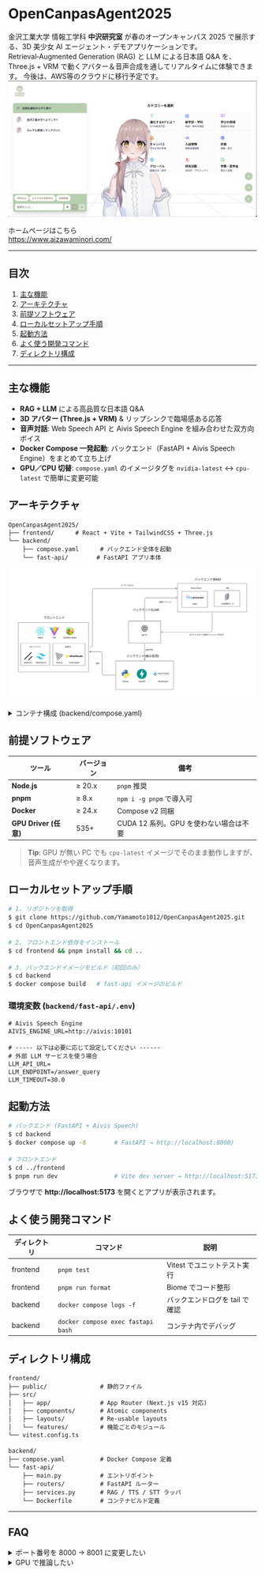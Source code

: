# OpenCanpasAgent2025

金沢工業大学 情報工学科 **中沢研究室** が春のオープンキャンパス 2025 で展示する、3D 美少女 AI エージェント・デモアプリケーションです。Retrieval‑Augmented Generation (RAG) と LLM による日本語 Q&A を、Three.js + VRM で動くアバター＆音声合成を通してリアルタイムに体験できます。
今後は、AWS等のクラウドに移行予定です。
![app](docs/appimage.png)

ホームページはこちら  
https://www.aizawaminori.com/

---

## 目次
1. [主な機能](#主な機能)  
2. [アーキテクチャ](#アーキテクチャ)  
3. [前提ソフトウェア](#前提ソフトウェア)  
4. [ローカルセットアップ手順](#ローカルセットアップ手順)  
5. [起動方法](#起動方法)  
6. [よく使う開発コマンド](#よく使う開発コマンド)  
7. [ディレクトリ構成](#ディレクトリ構成)

---

## 主な機能
- **RAG + LLM** による高品質な日本語 Q&A
- **3D アバター (Three.js + VRM)** & リップシンクで臨場感ある応答
- **音声対話**: Web Speech API と Aivis Speech Engine を組み合わせた双方向ボイス
- **Docker Compose 一発起動**: バックエンド（FastAPI + Aivis Speech Engine）をまとめて立ち上げ
- **GPU／CPU 切替**: `compose.yaml` のイメージタグを `nvidia-latest` ↔︎ `cpu-latest` で簡単に変更可能

## アーキテクチャ
```text
OpenCanpasAgent2025/
├── frontend/      # React + Vite + TailwindCSS + Three.js
└── backend/
    ├── compose.yaml      # バックエンド全体を起動
    └── fast-api/        # FastAPI アプリ本体
```

![architecture](docs/arch.png)

<details>
<summary>コンテナ構成 (backend/compose.yaml)</summary>

```yaml
version: "3.8"
services:
  aivis:   # Aivis Speech Engine (音声合成 / 音声認識)
    image: ghcr.io/aivis-project/aivisspeech-engine:cpu-latest  # ← GPU 環境では :nvidia-latest に変更
    ports:
      - "10101:10101"
  fastapi: # RAG + LLM + REST API
    build: ./fast-api
    ports:
      - "8000:8000"   # ホスト側も 8000 で公開
    environment:
      - AIVIS_ENGINE_URL=http://aivis:10101
    depends_on:
      aivis:
        condition: service_healthy
```

</details>

## 前提ソフトウェア
| ツール | バージョン | 備考 |
| ------ | ---------- | ---- |
| **Node.js** | ≥ 20.x | `pnpm` 推奨 |
| **pnpm** | ≥ 8.x | `npm i -g pnpm` で導入可 |
| **Docker** | ≥ 24.x | Compose v2 同梱 |
| **GPU Driver (任意)** | 535+ | CUDA 12 系列。GPU を使わない場合は不要 |

> **Tip**: GPU が無い PC でも `cpu-latest` イメージでそのまま動作しますが、音声生成がやや遅くなります。

## ローカルセットアップ手順
```bash
# 1. リポジトリを取得
$ git clone https://github.com/Yamamoto1012/OpenCanpasAgent2025.git
$ cd OpenCanpasAgent2025

# 2. フロントエンド依存をインストール
$ cd frontend && pnpm install && cd ..

# 3. バックエンドイメージをビルド（初回のみ）
$ cd backend
$ docker compose build   # fast-api イメージのビルド
```

### 環境変数 (`backend/fast-api/.env`)
```env
# Aivis Speech Engine
AIVIS_ENGINE_URL=http://aivis:10101

# ----- 以下は必要に応じて設定してください ------
# 外部 LLM サービスを使う場合
LLM_API_URL=
LLM_ENDPOINT=/answer_query
LLM_TIMEOUT=30.0
```

## 起動方法
```bash
# バックエンド (FastAPI + Aivis Speech)
$ cd backend
$ docker compose up -d        # FastAPI → http://localhost:8000/

# フロントエンド
$ cd ../frontend
$ pnpm run dev                # Vite dev server → http://localhost:5173/
```
ブラウザで **http://localhost:5173** を開くとアプリが表示されます。

## よく使う開発コマンド
| ディレクトリ | コマンド | 説明 |
| ------------ | -------- | ---- |
| frontend | `pnpm test` | Vitest でユニットテスト実行 |
| frontend | `pnpm run format` | Biome でコード整形 |
| backend  | `docker compose logs -f` | バックエンドログを tail で確認 |
| backend  | `docker compose exec fastapi bash` | コンテナ内でデバッグ |

## ディレクトリ構成
```text
frontend/
├── public/               # 静的ファイル
├── src/
│   ├── app/              # App Router (Next.js v15 対応)
│   ├── components/       # Atomic components
│   ├── layouts/          # Re‑usable layouts
│   └── features/         # 機能ごとのモジュール
└── vitest.config.ts

backend/
├── compose.yaml          # Docker Compose 定義
└── fast-api/
    ├── main.py           # エントリポイント
    ├── routers/          # FastAPI ルーター
    ├── services.py       # RAG / TTS / STT ラッパ
    └── Dockerfile        # コンテナビルド定義
```

---

## FAQ
<details>
<summary>ポート番号を 8000 → 8001 に変更したい</summary>

`backend/compose.yaml` の `fastapi` サービス行を `- "8001:8000"` に書き換えてください。フロントエンドの `.env` または `LLM_API_URL` も合わせて変更が必要です。

</details>

<details>
<summary>GPU で推論したい</summary>

1. NVIDIA Docker Toolkit をインストール。
2. `backend/compose.yaml` の `aivis` イメージタグを `nvidia-latest` に変更。
3. `docker compose up -d --build` で再起動。

</details>

